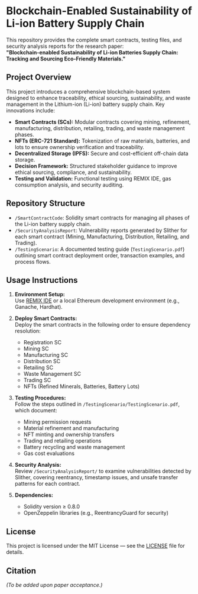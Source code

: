 # Blockchain-Enabled Sustainability of Li-ion Battery Supply Chain

This repository provides the complete smart contracts, testing files, and security analysis reports for the research paper:  
**"Blockchain-enabled Sustainability of Li-ion Batteries Supply Chain: Tracking and Sourcing Eco-Friendly Materials."**

## Project Overview

This project introduces a comprehensive blockchain-based system designed to enhance traceability, ethical sourcing, sustainability, and waste management in the Lithium-ion (Li-ion) battery supply chain. Key innovations include:

- **Smart Contracts (SCs):** Modular contracts covering mining, refinement, manufacturing, distribution, retailing, trading, and waste management phases.
- **NFTs (ERC-721 Standard):** Tokenization of raw materials, batteries, and lots to ensure ownership verification and traceability.
- **Decentralized Storage (IPFS):** Secure and cost-efficient off-chain data storage.
- **Decision Framework:** Structured stakeholder guidance to improve ethical sourcing, compliance, and sustainability.
- **Testing and Validation:** Functional testing using REMIX IDE, gas consumption analysis, and security auditing.

## Repository Structure

- `/SmartContractCode`: Solidity smart contracts for managing all phases of the Li-ion battery supply chain.
- `/SecurityAnalysisReport`: Vulnerability reports generated by Slither for each smart contract (Mining, Manufacturing, Distribution, Retailing, and Trading).
- `/TestingScenario`: A documented testing guide (`TestingScenario.pdf`) outlining smart contract deployment order, transaction examples, and process flows.

## Usage Instructions

1. **Environment Setup:**  
   Use [REMIX IDE](https://remix.ethereum.org/) or a local Ethereum development environment (e.g., Ganache, Hardhat).

2. **Deploy Smart Contracts:**  
   Deploy the smart contracts in the following order to ensure dependency resolution:
   - Registration SC
   - Mining SC
   - Manufacturing SC
   - Distribution SC
   - Retailing SC
   - Waste Management SC
   - Trading SC
   - NFTs (Refined Minerals, Batteries, Battery Lots)

3. **Testing Procedures:**  
   Follow the steps outlined in `/TestingScenario/TestingScenario.pdf`, which document:
   - Mining permission requests
   - Material refinement and manufacturing
   - NFT minting and ownership transfers
   - Trading and retailing operations
   - Battery recycling and waste management
   - Gas cost evaluations

4. **Security Analysis:**  
   Review `/SecurityAnalysisReport/` to examine vulnerabilities detected by Slither, covering reentrancy, timestamp issues, and unsafe transfer patterns for each contract.

5. **Dependencies:**  
   - Solidity version ≥ 0.8.0
   - OpenZeppelin libraries (e.g., ReentrancyGuard for security)

## License

This project is licensed under the MIT License — see the [LICENSE](LICENSE) file for details.

## Citation

*(To be added upon paper acceptance.)*
